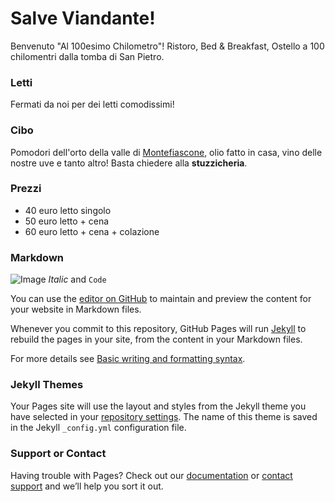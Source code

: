 # Salve Viandante!

Benvenuto "Al 100esimo Chilometro"! Ristoro, Bed & Breakfast, Ostello a 100 chilomentri dalla tomba di San Pietro.

### Letti

Fermati da noi per dei letti comodissimi!

### Cibo

Pomodori dell'orto della valle di [Montefiascone](https://en.wikipedia.org/wiki/Montefiascone), olio fatto in casa, vino delle nostre uve e tanto altro! Basta chiedere alla **stuzzicheria**.

### Prezzi

- 40 euro letto singolo
- 50 euro letto + cena
- 60 euro letto + cena + colazione

### Markdown

![Image](src)
_Italic_ and `Code`

You can use the [editor on GitHub](https://github.com/matteoettam09/matteoettam09.github.io/edit/main/README.md) to maintain and preview the content for your website in Markdown files.

Whenever you commit to this repository, GitHub Pages will run [Jekyll](https://jekyllrb.com/) to rebuild the pages in your site, from the content in your Markdown files.

For more details see [Basic writing and formatting syntax](https://docs.github.com/en/github/writing-on-github/getting-started-with-writing-and-formatting-on-github/basic-writing-and-formatting-syntax).

### Jekyll Themes

Your Pages site will use the layout and styles from the Jekyll theme you have selected in your [repository settings](https://github.com/matteoettam09/matteoettam09.github.io/settings/pages). The name of this theme is saved in the Jekyll `_config.yml` configuration file.

### Support or Contact

Having trouble with Pages? Check out our [documentation](https://docs.github.com/categories/github-pages-basics/) or [contact support](https://support.github.com/contact) and we’ll help you sort it out.
